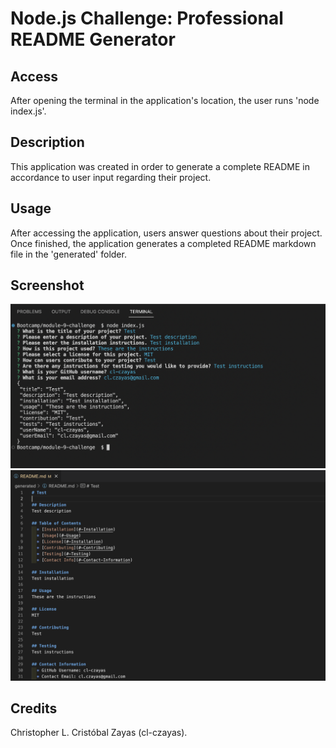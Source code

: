 # Node.js Challenge: Professional README Generator

## Access

After opening the terminal in the application's location, the user runs 'node index.js'.

## Description

This application was created in order to generate a complete README in accordance to user input regarding their project.

## Usage

After accessing the application, users answer questions about their project. Once finished, the application generates a completed README markdown file in the 'generated' folder.

## Screenshot

![App Screenshot](./screenshot/Screen1.png)
![Generated README Screenshot](./screenshot/Screen2.png)

## Credits

Christopher L. Cristóbal Zayas (cl-czayas).